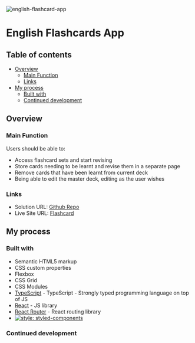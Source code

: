 ![english-flashcard-app](./screenshots/homepage-desktop.PNG)

# English Flashcards App

## Table of contents

- [Overview](#overview)
  - [Main Function](#main-function)
  - [Links](#links)
- [My process](#my-process)
  - [Built with](#built-with)
  - [Continued development](#continued-development)

## Overview

### Main Function

Users should be able to:
- Access flashcard sets and start revising 
- Store cards needing to be learnt and revise them in a separate page
- Remove cards that have been learnt from current deck
- Being able to edit the master deck, editing as the user wishes

### Links

- Solution URL: [Github Repo](https://github.com/kebin20/english-flashcards-app)
- Live Site URL: [Flashcard](https://lucky-lily-d6b76f.netlify.app/)

## My process

### Built with

- Semantic HTML5 markup
- CSS custom properties
- Flexbox
- CSS Grid
- CSS Modules
- [TypeScript](https://www.typescriptlang.org/) - TypeScript - Strongly typed programming language on top of JS
- [React](https://reactjs.org/) - JS library
- [React Router](https://reactrouter.com/en/main) - React routing library
- [![style: styled-components](https://img.shields.io/badge/style-%F0%9F%92%85%20styled--components-orange.svg?colorB=daa357&colorA=db748e)](https://github.com/styled-components/styled-components)

### Continued development
